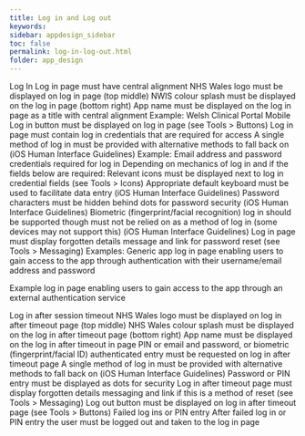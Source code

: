 ```yaml
---
title: Log in and Log out
keywords:
sidebar: appdesign_sidebar
toc: false
permalink: log-in-log-out.html
folder: app_design 
---
```


Log In
Log in page must have central alignment
NHS Wales logo must be displayed on log in page (top middle)
NWIS colour splash must be displayed on the log in page (bottom right)
App name must be displayed on the log in page as a title with central alignment
Example: Welsh Clinical Portal Mobile
Log in button must be displayed on log in page (see Tools > Buttons)
Log in page must contain log in credentials that are required for access
A single method of log in must be provided with alternative methods to fall back on (iOS Human Interface Guidelines)
Example: Email address and password credentials required for log in
Depending on mechanics of log in and if the fields below are required:
Relevant icons must be displayed next to log in credential fields (see Tools > Icons)
Appropriate default keyboard must be used to facilitate data entry (iOS Human Interface Guidelines)
Password characters must be hidden behind dots for password security (iOS Human Interface Guidelines)
Biometric (fingerprint/facial recognition) log in should be supported though must not be relied on as a method of log in (some devices may not support this) (iOS Human Interface Guidelines)
Log in page must display forgotten details message and link for password reset (see Tools > Messaging)
Examples:
Generic app log in page enabling users to gain access to the app through authentication with their username/email address and password

Example log in page enabling users to gain access to the app through an external authentication service

Log in after session timeout
NHS Wales logo must be displayed on log in after timeout page (top middle)
NHS Wales colour splash must be displayed on the log in after timeout page (bottom right)
App name must be displayed on the log in after timeout in page
PIN or email and password, or biometric (fingerprint/facial ID) authenticated entry must be requested on log in after timeout page
A single method of log in must be provided with alternative methods to fall back on (iOS Human Interface Guidelines)
Password or PIN entry must be displayed as dots for security
Log in after timeout page must display forgotten details messaging and link if this is a method of reset (see Tools > Messaging)
Log out button must be displayed on log in after timeout page (see Tools > Buttons)
Failed log ins or PIN entry
After failed log in or PIN entry the user must be logged out and taken to the log in page